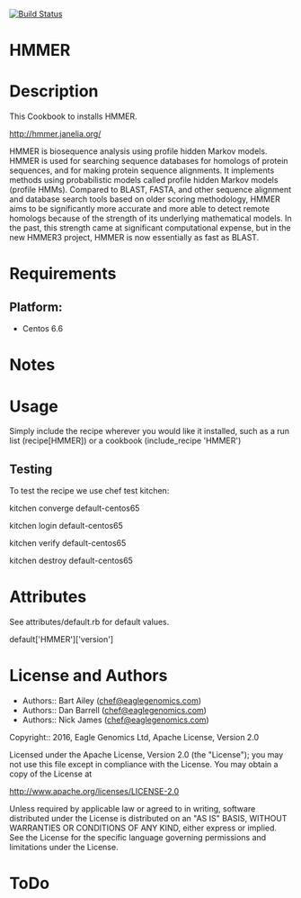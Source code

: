 [![Build Status](https://travis-ci.org/EagleGenomics-cookbooks/HMMER.svg?branch=master)](https://travis-ci.org/EagleGenomics-cookbooks/HMMER)

# HMMER

Description
===========
This Cookbook to installs HMMER.

http://hmmer.janelia.org/

HMMER is biosequence analysis using profile hidden Markov models. HMMER is used for searching sequence databases for homologs of
protein sequences, and for making protein sequence alignments. It implements methods using probabilistic models called profile
hidden Markov models (profile HMMs). Compared to BLAST, FASTA, and other sequence alignment and database search tools based
on older scoring methodology, HMMER aims to be significantly more accurate and more able to detect remote homologs because
of the strength of its underlying mathematical models. In the past, this strength came at significant computational expense,
but in the new HMMER3 project, HMMER is now essentially as fast as BLAST.

Requirements
============

## Platform:

* Centos 6.6

Notes
=====

Usage
=====
Simply include the recipe wherever you would like it installed, such as a run list (recipe[HMMER]) or a cookbook (include_recipe 'HMMER')


## Testing
To test the recipe we use chef test kitchen:

kitchen converge default-centos65

kitchen login default-centos65

kitchen verify default-centos65

kitchen destroy default-centos65

Attributes
==========
See attributes/default.rb for default values.

default['HMMER']['version']

License and Authors
===================

* Authors:: Bart Ailey (<chef@eaglegenomics.com>)
* Authors:: Dan Barrell (<chef@eaglegenomics.com>)
* Authors:: Nick James (<chef@eaglegenomics.com>)

Copyright:: 2016, Eagle Genomics Ltd, Apache License, Version 2.0

Licensed under the Apache License, Version 2.0 (the "License");
you may not use this file except in compliance with the License.
You may obtain a copy of the License at

http://www.apache.org/licenses/LICENSE-2.0

Unless required by applicable law or agreed to in writing, software
distributed under the License is distributed on an "AS IS" BASIS,
WITHOUT WARRANTIES OR CONDITIONS OF ANY KIND, either express or implied.
See the License for the specific language governing permissions and
limitations under the License.

ToDo
====

